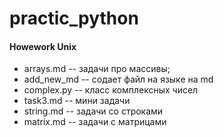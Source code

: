 # practic_python

#### Howework Unix 

+ arrays.md -- задачи про массивы;
+ add_new_md -- содает файл на языке на md
+ complex.py -- класс комплексных чисел
+ task3.md -- мини задачи
+ string.md -- задачи со строками
+ matrix.md -- задачи с матрицами
